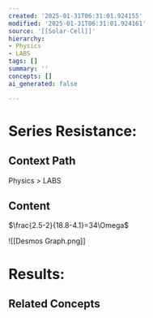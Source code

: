 ```yaml
---
created: '2025-01-31T06:31:01.924155'
modified: '2025-01-31T06:31:01.924161'
source: '[[Solar-Cell]]'
hierarchy:
- Physics
- LABS
tags: []
summary: ''
concepts: []
ai_generated: false

---
```


# Series Resistance:

## Context Path
Physics > LABS

## Content

$\frac{2.5-2}{18.8-4.1}=34\Omega$


![[Desmos Graph.png]]

# Results:


## Related Concepts
